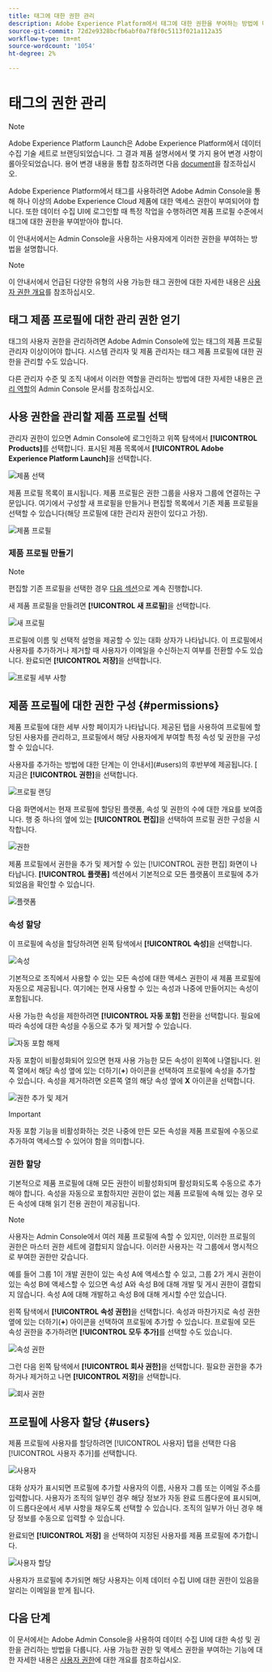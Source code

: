 ```yaml
---
title: 태그에 대한 권한 관리
description: Adobe Experience Platform에서 태그에 대한 권한을 부여하는 방법에 대해 알아봅니다.
source-git-commit: 72d2e9328bcfb6abf0a7f8f0c5113f021a112a35
workflow-type: tm+mt
source-wordcount: '1054'
ht-degree: 2%

---
```


# 태그의 권한 관리

>[!NOTE]
>
>Adobe Experience Platform Launch은 Adobe Experience Platform에서 데이터 수집 기술 세트로 브랜딩되었습니다. 그 결과 제품 설명서에서 몇 가지 용어 변경 사항이 롤아웃되었습니다. 용어 변경 내용을 통합 참조하려면 다음 [document](../../term-updates.md)을 참조하십시오.

Adobe Experience Platform에서 태그를 사용하려면 Adobe Admin Console을 통해 하나 이상의 Adobe Experience Cloud 제품에 대한 액세스 권한이 부여되어야 합니다. 또한 데이터 수집 UI에 로그인할 때 특정 작업을 수행하려면 제품 프로필 수준에서 태그에 대한 권한을 부여받아야 합니다.

이 안내서에서는 Admin Console을 사용하는 사용자에게 이러한 권한을 부여하는 방법을 설명합니다.

>[!NOTE]
>
>이 안내서에서 언급된 다양한 유형의 사용 가능한 태그 권한에 대한 자세한 내용은 [사용자 권한 개요](./user-permissions.md)를 참조하십시오.

## 태그 제품 프로필에 대한 관리 권한 얻기

태그의 사용자 권한을 관리하려면 Adobe Admin Console에 있는 태그의 제품 프로필 관리자 이상이어야 합니다. 시스템 관리자 및 제품 관리자는 태그 제품 프로필에 대한 권한을 관리할 수도 있습니다.

다른 관리자 수준 및 조직 내에서 이러한 역할을 관리하는 방법에 대한 자세한 내용은 [관리 역할](https://helpx.adobe.com/enterprise/admin-guide.html/enterprise/using/admin-roles.ug.html)의 Admin Console 문서를 참조하십시오.

## 사용 권한을 관리할 제품 프로필 선택

관리자 권한이 있으면 Admin Console에 로그인하고 위쪽 탐색에서 **[!UICONTROL Products]**&#x200B;를 선택합니다. 표시된 제품 목록에서 **[!UICONTROL Adobe Experience Platform Launch]**&#x200B;을 선택합니다.

![제품 선택](../../images/ui/administration/manage-permissions/select-product.png)

제품 프로필 목록이 표시됩니다. 제품 프로필은 권한 그룹을 사용자 그룹에 연결하는 구문입니다. 여기에서 구성할 새 프로필을 만들거나 편집할 목록에서 기존 제품 프로필을 선택할 수 있습니다(해당 프로필에 대한 관리자 권한이 있다고 가정).

![제품 프로필](../../images/ui/administration/manage-permissions/product-profiles.png)

### 제품 프로필 만들기

>[!NOTE]
>
>편집할 기존 프로필을 선택한 경우 [다음 섹션](#permissions)으로 계속 진행합니다.

새 제품 프로필을 만들려면 **[!UICONTROL 새 프로필]**&#x200B;을 선택합니다.

![새 프로필](../../images/ui/administration/manage-permissions/new-profile-button.png)

프로필에 이름 및 선택적 설명을 제공할 수 있는 대화 상자가 나타납니다. 이 프로필에서 사용자를 추가하거나 제거할 때 사용자가 이메일을 수신하는지 여부를 전환할 수도 있습니다. 완료되면 **[!UICONTROL 저장]**&#x200B;을 선택합니다.

![프로필 세부 사항](../../images/ui/administration/manage-permissions/profile-details.png)

## 제품 프로필에 대한 권한 구성 {#permissions}

제품 프로필에 대한 세부 사항 페이지가 나타납니다. 제공된 탭을 사용하여 프로필에 할당된 사용자를 관리하고, 프로필에서 해당 사용자에게 부여할 특정 속성 및 권한을 구성할 수 있습니다.

사용자를 추가하는 방법에 대한 단계는 이 안내서](#users)의 후반부에 제공됩니다. [ 지금은 **[!UICONTROL 권한]**&#x200B;을 선택합니다.

![프로필 랜딩](../../images/ui/administration/manage-permissions/profile-landing.png)

다음 화면에서는 현재 프로필에 할당된 플랫폼, 속성 및 권한의 수에 대한 개요를 보여줍니다. 행 중 하나의 옆에 있는 **[!UICONTROL 편집]**&#x200B;을 선택하여 프로필 권한 구성을 시작합니다.

![권한](../../images/ui/administration/manage-permissions/edit-permissions.png)

제품 프로필에서 권한을 추가 및 제거할 수 있는 [!UICONTROL 권한 편집] 화면이 나타납니다. **[!UICONTROL 플랫폼]** 섹션에서 기본적으로 모든 플랫폼이 프로필에 추가되었음을 확인할 수 있습니다.

![플랫폼](../../images/ui/administration/manage-permissions/platforms.png)

### 속성 할당

이 프로필에 속성을 할당하려면 왼쪽 탐색에서 **[!UICONTROL 속성]**&#x200B;을 선택합니다.

![속성](../../images/ui/administration/manage-permissions/properties.png)

기본적으로 조직에서 사용할 수 있는 모든 속성에 대한 액세스 권한이 새 제품 프로필에 자동으로 제공됩니다. 여기에는 현재 사용할 수 있는 속성과 나중에 만들어지는 속성이 포함됩니다.

사용 가능한 속성을 제한하려면 **[!UICONTROL 자동 포함]** 전환을 선택합니다. 필요에 따라 속성에 대한 속성을 수동으로 추가 및 제거할 수 있습니다.

![자동 포함 해제](../../images/ui/administration/manage-permissions/auto-include-off.png)

자동 포함이 비활성화되어 있으면 현재 사용 가능한 모든 속성이 왼쪽에 나열됩니다. 왼쪽 열에서 해당 속성 옆에 있는 더하기(**+**) 아이콘을 선택하여 프로필에 속성을 추가할 수 있습니다. 속성을 제거하려면 오른쪽 열의 해당 속성 옆에 **X** 아이콘을 선택합니다.

![권한 추가 및 제거](../../images/ui/administration/manage-permissions/add-remove-permission.png)

>[!IMPORTANT]
>
>자동 포함 기능을 비활성화하는 것은 나중에 만든 모든 속성을 제품 프로필에 수동으로 추가하여 액세스할 수 있어야 함을 의미합니다.

### 권한 할당

기본적으로 제품 프로필에 대해 모든 권한이 비활성화되며 활성화되도록 수동으로 추가해야 합니다. 속성을 자동으로 포함하지만 권한이 없는 제품 프로필에 속해 있는 경우 모든 속성에 대해 읽기 전용 권한이 제공됩니다.

>[!NOTE]
>
>사용자는 Admin Console에서 여러 제품 프로필에 속할 수 있지만, 이러한 프로필의 권한은 마스터 권한 세트에 결합되지 않습니다. 이러한 사용자는 각 그룹에서 명시적으로 부여한 권한만 갖습니다.
>
>예를 들어 그룹 1이 개발 권한이 있는 속성 A에 액세스할 수 있고, 그룹 2가 게시 권한이 있는 속성 B에 액세스할 수 있으면 속성 A와 속성 B에 대해 개발 및 게시 권한이 결합되지 않습니다. 속성 A에 대해 개발하고 속성 B에 대해 게시할 수만 있습니다.

왼쪽 탐색에서 **[!UICONTROL 속성 권한]**&#x200B;을 선택합니다. 속성과 마찬가지로 속성 권한 옆에 있는 더하기(**+**) 아이콘을 선택하여 프로필에 추가할 수 있습니다. 프로필에 모든 속성 권한을 추가하려면 **[!UICONTROL 모두 추가]**&#x200B;를 선택할 수도 있습니다.

![속성 권한](../../images/ui/administration/manage-permissions/property-rights.png)

그런 다음 왼쪽 탐색에서 **[!UICONTROL 회사 권한]**&#x200B;을 선택합니다. 필요한 권한을 추가하거나 제거하고 나면 **[!UICONTROL 저장]**&#x200B;을 선택합니다.

![회사 권한](../../images/ui/administration/manage-permissions/company-rights.png)

## 프로필에 사용자 할당 {#users}

제품 프로필에 사용자를 할당하려면 [!UICONTROL 사용자] 탭을 선택한 다음 [!UICONTROL 사용자 추가]를 선택합니다.

![사용자](../../images/ui/administration/manage-permissions/users.png)

대화 상자가 표시되면 프로필에 추가할 사용자의 이름, 사용자 그룹 또는 이메일 주소를 입력합니다. 사용자가 조직의 일부인 경우 해당 정보가 자동 완료 드롭다운에 표시되며, 이 드롭다운에서 세부 사항을 채우도록 선택할 수 있습니다. 조직의 일부가 아닌 경우 해당 정보를 수동으로 입력할 수 있습니다.

완료되면 **[!UICONTROL 저장]** 을 선택하여 지정된 사용자를 제품 프로필에 추가합니다.

![사용자 할당](../../images/ui/administration/manage-permissions/assign-users.png)

사용자가 프로필에 추가되면 해당 사용자는 이제 데이터 수집 UI에 대한 권한이 있음을 알리는 이메일을 받게 됩니다.

## 다음 단계

이 문서에서는 Adobe Admin Console을 사용하여 데이터 수집 UI에 대한 속성 및 권한을 관리하는 방법을 다룹니다. 사용 가능한 권한 및 액세스 권한을 부여하는 기능에 대한 자세한 내용은 [사용자 권한](./user-permissions.md)에 대한 개요를 참조하십시오.
